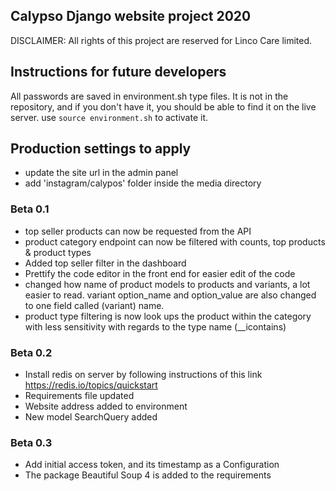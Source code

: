 ## Calypso Django website project 2020

DISCLAIMER: All rights of this project are reserved for Linco Care limited.

## Instructions for future developers

All passwords are saved in environment.sh type files. It is not in the repository, and if you don't have it, you should be able to find it on the live server. use `source environment.sh` to activate it.

## Production settings to apply

- update the site url in the admin panel
- add 'instagram/calypos' folder inside the media directory

### Beta 0.1

- top seller products can now be requested from the API
- product category endpoint can now be filtered with counts, top products & product types
- Added top seller filter in the dashboard
- Prettify the code editor in the front end for easier edit of the code
- changed how name of product models to products and variants, a lot easier to read. variant option_name and option_value are also changed to one field called (variant) name.
- product type filtering is now look ups the product within the category with less sensitivity with regards to the type name (\_\_icontains)

### Beta 0.2

- Install redis on server by following instructions of this link https://redis.io/topics/quickstart
- Requirements file updated
- Website address added to environment
- New model SearchQuery added

### Beta 0.3

- Add initial access token, and its timestamp as a Configuration
- The package Beautiful Soup 4 is added to the requirements
